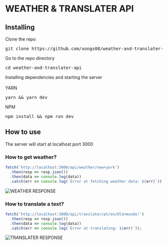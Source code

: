 # WEATHER & TRANSLATER API

## Installing
<summary><span>Clone the repo</span></summary>
<pre>git clone https://github.com/xongs08/weather-and-translater-api.git</pre>
<summary><span>Go to the repo directory</span></summary>
<pre>cd weather-and-translater-api</pre>
<summary><span>Installing dependencies and starting the server</span></summary>
<div>
  <br>
  YARN
  <pre>yarn && yarn dev</pre>
  NPM
  <pre>npm install && npm run dev</pre>
</div>

## How to use
The server will start at localhost port 3000
### How to get weather?
```js
fetch('http://localhost:3000/api/weather/new+york')
  .then(resp => resp.json())
  .then(data => console.log(data))
  .catch(err => console.log(`Error at fetching weather data: ${err}`));
```
<img alt="WEATHER RESPONSE" src="https://i.imgur.com/no6dtqL.png">

### How to translate a text?
```js
fetch('http://localhost:3000/api/translater/pt/en/Olá+mundo!')
  .then(resp => resp.json())
  .then(data => console.log(data))
  .catch(err => console.log(`Error at translating: ${err}`));
```
<img alt="TRANSLATER RESPONSE" src="https://i.imgur.com/md9sPAE.png">
